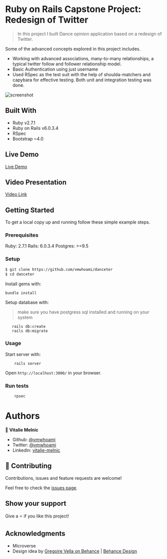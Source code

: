 # Ruby on Rails Capstone Project: Redesign of Twitter

> In this project I built Dance opinion application based on a redesign of Twitter.  

Some of the advanced concepts explored in this project includes.
- Working with advanced associations, many-to-many relationships, a typical twitter follow and follower relationship model.
- Basic Authentication using just username
- Used RSpec as the test suit with the help of shoulda-matchers and capybara for effective testing. Both unit and integration testing was done.
 


![screenshot]( )

## Built With

- Ruby v2.7.1
- Ruby on Rails v6.0.3.4
- RSpec
- Bootstrap ~4.0

## Live Demo

[Live Demo](https://danceter.herokuapp.com/)

## Video Presentation

[Video Link](https://www.loom.com/share/21bbca08fe56413c98f86668229218a5 )


## Getting Started

To get a local copy up and running follow these simple example steps.

### Prerequisites

Ruby: 2.7.1
Rails: 6.0.3.4
Postgres: >=9.5

### Setup

~~~bash
$ git clone https://github.com/vmwhoami/danceter
$ cd danceter
~~~

Install gems with:

```
bundle install
```

Setup database with:

> make sure you have postgress sql installed and running on your system

```
   rails db:create
   rails db:migrate
```

### Usage

Start server with:

```
    rails server
```

Open `http://localhost:3000/` in your browser.

### Run tests

```
    rpsec 
```

# Authors

👤 **Vitalie Melnic**

- Github: [@vmwhoami](https://github.com/vmwhoami)
- Twitter: [@vmwhoami](https://twitter.com/vmwhoami)
- Linkedin: [vitalie-melnic](https://www.linkedin.com/in/vitalie-melnic/)


## 🤝 Contributing

Contributions, issues and feature requests are welcome!

Feel free to check the [issues page](issues/).

## Show your support

Give a ⭐️ if you like this project!

## Acknowledgments

- Microverse
- Design idea by [Gregoire Vella on Behance](https://www.behance.net/gregoirevella)  |  [Behance Design](https://www.behance.net/gallery/14286087/Twitter-Redesign-of-UI-details)
